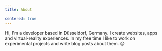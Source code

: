 ```yaml
---
title: About

centered: true
---
```


Hi, I'm a developer based in Düsseldorf, Germany.
I create websites, apps and virtual-reality experiences. In my free time I like to work on experimental projects and write blog posts about them.
😊
